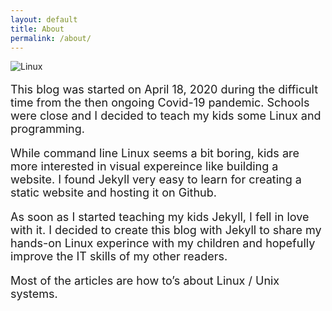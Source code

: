 ```yaml
---
layout: default
title: About
permalink: /about/
---
```


![Linux]({{site.baseurl}}/images/linux.png)

<p style="font-size:18px">
This blog was started on April 18, 2020 during the difficult time from the then ongoing Covid-19 pandemic. Schools were close and I decided to teach my kids some Linux and programming. 
</p>

<p style="font-size:18px">
While command line Linux seems a bit boring, kids are more interested in visual expereince like building a website. I found Jekyll very easy to learn for creating a static website and hosting it on Github. 
</p>

<p style="font-size:18px">
As soon as I started teaching my kids Jekyll, I fell in love with it. I decided to create this blog with Jekyll to share my hands-on Linux experince with my children and hopefully improve the IT skills of my other readers.  
</p>

<p style="font-size:18px">
Most of the articles are how to’s about Linux / Unix systems.
</p>
